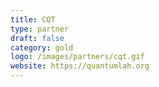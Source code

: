 ```yaml
---
title: CQT
type: partner
draft: false
category: gold
logo: /images/partners/cqt.gif
website: https://quantumlah.org
---
```

